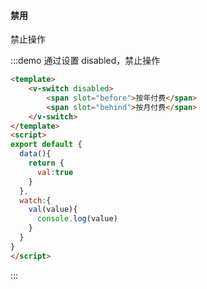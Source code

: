 #### 禁用

禁止操作

:::demo 通过设置 disabled，禁止操作
```html
<template>
    <v-switch disabled>
        <span slot="before">按年付费</span>
        <span slot="behind">按月付费</span>
    </v-switch>
</template>
<script>
export default {
  data(){
    return {
      val:true
    }
  },
  watch:{
    val(value){
      console.log(value)
    }
  }
}
</script>
```
:::



